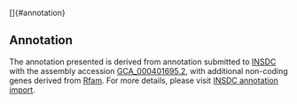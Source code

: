[]{#annotation}

Annotation
----------

The annotation presented is derived from annotation submitted to
[INSDC](http://www.insdc.org) with the assembly accession
[GCA\_000401695.2](http://www.ebi.ac.uk/ena/data/view/GCA_000401695.2),
with additional non-coding genes derived from
[Rfam](http://rfam.xfam.org/). For more details, please visit [INSDC
annotation
import](http://ensemblgenomes.org/info/data/insdc_annotation).
